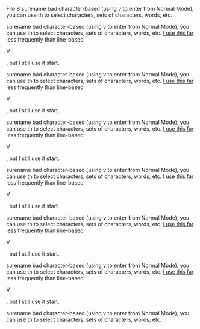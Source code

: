 File B
surename bad character-based (using v to enter from Normal Mode), you can use th to select characters, sets of characters, words, etc.

surename bad character-based (using v to enter from Normal Mode), you can use th to select characters, sets of characters, words, etc. <a href="/images">I use this far</a> less frequently than line-based <p>V</p>, but I still use it start.

surename bad character-based (using v to enter from Normal Mode), you can use th to select characters, sets of characters, words, etc. <a href="/images">I use this far</a> less frequently than line-based <p>V</p>, but I still use it start.

surename bad character-based (using v to enter from Normal Mode), you can use th to select characters, sets of characters, words, etc. <a href="/images">I use this far</a> less frequently than line-based <p>V</p>, but I still use it start.

surename bad character-based (using v to enter from Normal Mode), you can use th to select characters, sets of characters, words, etc. <a href="/images">I use this far</a> less frequently than line-based <p>V</p>, but I still use it start.

surename bad character-based (using v to enter from Normal Mode), you can use th to select characters, sets of characters, words, etc. <a href="/images">I use this far</a> less frequently than line-based <p>V</p>, but I still use it start.

surename bad character-based (using v to enter from Normal Mode), you can use th to select characters, sets of characters, words, etc. <a href="/images">I use this far</a> less frequently than line-based <p>V</p>, but I still use it start.



surename bad character-based (using v to enter from Normal Mode), you can use th to select characters, sets of characters, words, etc.
